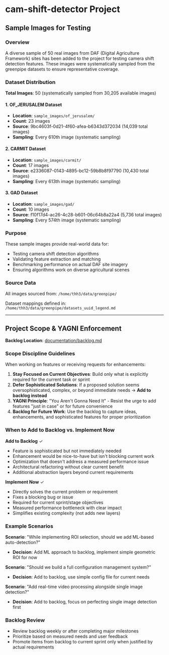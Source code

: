 # cam-shift-detector Project

## Sample Images for Testing

### Overview
A diverse sample of 50 real images from DAF (Digital Agriculture Framework) sites has been added to the project for testing camera shift detection features. These images were systematically sampled from the greenpipe datasets to ensure representative coverage.

### Dataset Distribution

**Total Images**: 50 (systematically sampled from 30,205 available images)

#### 1. OF_JERUSALEM Dataset
- **Location**: `sample_images/of_jerusalem/`
- **Count**: 23 images
- **Source**: 9bc4603f-0d21-4f60-afea-b6343d372034 (14,039 total images)
- **Sampling**: Every 610th image (systematic sampling)

#### 2. CARMIT Dataset
- **Location**: `sample_images/carmit/`
- **Count**: 17 images
- **Source**: e2336087-0143-4895-bc12-59b8b8f97790 (10,430 total images)
- **Sampling**: Every 613th image (systematic sampling)

#### 3. GAD Dataset
- **Location**: `sample_images/gad/`
- **Count**: 10 images
- **Source**: f10f17d4-ac26-4c28-b601-06c64b8a22a4 (5,736 total images)
- **Sampling**: Every 574th image (systematic sampling)

### Purpose
These sample images provide real-world data for:
- Testing camera shift detection algorithms
- Validating feature extraction and matching
- Benchmarking performance on actual DAF site imagery
- Ensuring algorithms work on diverse agricultural scenes

### Source Data
All images sourced from: `/home/thh3/data/greenpipe/`

Dataset mappings defined in: `/home/thh3/data/greenpipe/datasets_uuid_legend.md`

---

## Project Scope & YAGNI Enforcement

**Backlog Location**: [documentation/backlog.md](documentation/backlog.md)

### Scope Discipline Guidelines

When working on features or receiving requests for enhancements:

1. **Stay Focused on Current Objectives**: Build only what is explicitly required for the current task or sprint
2. **Defer Sophisticated Solutions**: If a proposed solution seems oversophisticated, complex, or beyond immediate needs → **Add to backlog instead**
3. **YAGNI Principle**: "You Aren't Gonna Need It" - Resist the urge to add features "just in case" or for future convenience
4. **Backlog for Future Work**: Use the backlog to capture ideas, enhancements, and sophisticated features for proper prioritization

### When to Add to Backlog vs. Implement Now

**Add to Backlog** ✓
- Feature is sophisticated but not immediately needed
- Enhancement would be nice-to-have but isn't blocking current work
- Optimization that doesn't address a measured performance issue
- Architectural refactoring without clear current benefit
- Additional abstraction layers beyond current requirements

**Implement Now** ✓
- Directly solves the current problem or requirement
- Fixes a blocking bug or issue
- Required for current sprint/stage objectives
- Measured performance bottleneck with clear impact
- Simplifies existing complexity (not adds new layers)

### Example Scenarios

**Scenario**: "While implementing ROI selection, should we add ML-based auto-detection?"
- **Decision**: Add ML approach to backlog, implement simple geometric ROI for now

**Scenario**: "Should we build a full configuration management system?"
- **Decision**: Add to backlog, use simple config file for current needs

**Scenario**: "Add real-time video processing alongside single image detection?"
- **Decision**: Add to backlog, focus on perfecting single image detection first

### Backlog Review

- Review backlog weekly or after completing major milestones
- Prioritize based on measured needs and user feedback
- Promote items from backlog to current sprint only when justified by actual requirements
